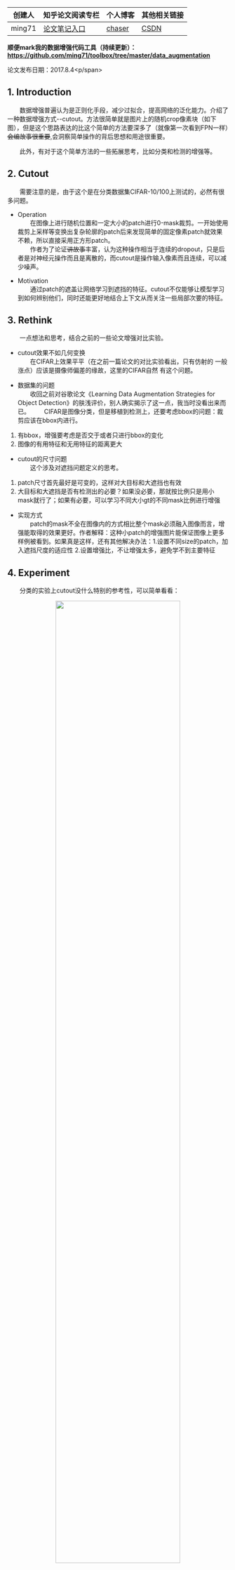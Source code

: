 |  创建人   |  知乎论文阅读专栏 | 个人博客 | 其他相关链接 |
|  ----  | ----  | ----  | ----  |
| ming71  | [论文笔记入口](https://zhuanlan.zhihu.com/c_1113860303082704896) | [chaser](https://ming71.github.io/) |   [CSDN](https://blog.csdn.net/mingqi1996) 

**顺便mark我的数据增强代码工具（持续更新）：https://github.com/ming71/toolbox/tree/master/data_augmentation**

<span id="inline-blue">论文发布日期：2017.8.4<p/span>

## 1. Introduction

&emsp;&emsp;数据增强普遍认为是正则化手段，减少过拟合，提高网络的泛化能力。介绍了一种数据增强方式--cutout。方法很简单就是图片上的随机crop像素块（如下图），但是这个思路表达的比这个简单的方法要深多了（就像第一次看到FPN一样）~~会编故事很重要~~,会洞察简单操作的背后思想和用途很重要。

<!-- more -->        
&emsp;&emsp;此外，有对于这个简单方法的一些拓展思考，比如分类和检测的增强等。


## 2. Cutout
&emsp;&emsp;需要注意的是，由于这个是在分类数据集CIFAR-10/100上测试的，必然有很多问题。

* Operation  
&emsp;&emsp;在图像上进行随机位置和一定大小的patch进行0-mask裁剪。一开始使用裁剪上采样等变换出复杂轮廓的patch后来发现简单的固定像素patch就效果不赖，所以直接采用正方形patch。        
&emsp;&emsp;作者为了论证~~讲故事~~丰富，认为这种操作相当于连续的dropout，只是后者是对神经元操作而且是离散的，而cutout是操作输入像素而且连续，可以减少噪声。

* Motivation  
&emsp;&emsp;通过patch的遮盖让网络学习到遮挡的特征。cutout不仅能够让模型学习到如何辨别他们，同时还能更好地结合上下文从而关注一些局部次要的特征。


## 3. Rethink

&emsp;&emsp;一点想法和思考，结合之前的一些论文增强对比实验。

* cutout效果不如几何变换   
&emsp;&emsp;在CIFAR上效果平平（在之前一篇论文的对比实验看出，只有仿射的 一般涨点）应该是摄像师偏差的缘故，这里的CIFAR自然 有这个问题。                    


* 数据集的问题   
&emsp;&emsp;收回之前对谷歌论文《Learning Data Augmentation Strategies for Object Detection》的肤浅评价，别人确实揭示了这一点，我当时没看出来而已。
&emsp;&emsp;CIFAR是图像分类，但是移植到检测上，还要考虑bbox的问题：裁剪应该在bbox内进行。        
1. 有bbox，增强要考虑是否交于或者只进行bbox的变化        
2. 图像的有用特征和无用特征的距离更大        


* cutout的尺寸问题  
&emsp;&emsp;这个涉及对遮挡问题定义的思考。       
1. patch尺寸首先最好是可变的，这样对大目标和大遮挡也有效    
2. 大目标和大遮挡是否有检测出的必要？如果没必要，那就按比例只是用小mask就行了；如果有必要，可以学习不同大小gt的不同mask比例进行增强

* 实现方式   
&emsp;&emsp;patch的mask不全在图像内的方式相比整个mask必须融入图像而言，增强能取得的效果更好。作者解释：这种小patch的增强图片能保证图像上更多样例被看到。如果真是这样，还有其他解决办法：1.设置不同size的patch，加入遮挡尺度的适应性  2.设置增强比，不让增强太多，避免学不到主要特征


## 4. Experiment

&emsp;&emsp;分类的实验上cutout没什么特别的参考性，可以简单看看：          
<center><img src="http://chaserblog.test.upcdn.net/blogs/paper/Improved-Regularization-of-Convolutional-Neural-Networks-with-Cutout/2.png" alt="" style="width:75%" /></center>

&emsp;&emsp;通共32像素的图像，patch居然能达到这么高。但是检测任务就比这个比复杂多了，需要考虑遮挡的摄影师偏差，不太好直接统一处理

        

<br>
<br>
<hr />